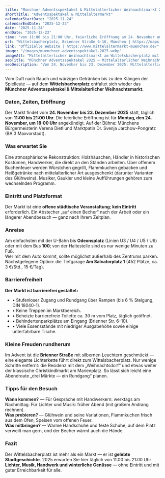 ```yaml
---
title: "Münchner Adventsspektakel & Mittelalterlicher Weihnachtsmarkt 2025"
shortTitle: "Adventsspektakel & Mittelaltermarkt"
calendarStartDate: "2025-11-24"
calendarEndDate: "2025-12-23"
date: "2025-11-24"
endDate: "2025-12-23"
time: "von 11:00 bis 21:00 Uhr, feierliche Eröffnung am 24. November um 18:00 Uhr"
ort: "Wittelsbacherplatz, Brienner Straße 6-10, München | https://maps.app.goo.gl/2KTeoWHC2bEYpnXX8"
link: "Offizielle Website | https://www.mittelaltermarkt-muenchen.de/"
image: "/images/muenchner-adventsspektakel-2025.webp"
imageAlt: "Mittelalterlicher Weihnachtsmarkt am Wittelsbacherplatz mit Holzhütten und Lichtern"
seoTitle: "Münchner Adventsspektakel 2025 — Mittelalterlicher Weihnachtsmarkt am Wittelsbacherplatz"
seoDescription: "Vom 24. November bis 23. Dezember 2025: Mittelalterlicher Weihnachtsmarkt mit Handwerk, Musik und Feuerküche auf dem Wittelsbacherplatz."
---
```


Vom Duft nach Rauch und würzigen Getränken bis zu den Klängen der Spielleute — auf dem **Wittelsbacherplatz** entfaltet sich wieder das **Münchner Adventsspektakel & Mittelalterlicher Weihnachtsmarkt**.  

### Daten, Zeiten, Eröffnung  
Der Markt findet vom **24. November bis 23. Dezember 2025** statt, täglich von **11:00 bis 21:00 Uhr**. Die feierliche Eröffnung ist für **Montag, den 24. November, um 18:00 Uhr** angekündigt. Auf der Bühne: Münchens Bürgermeisterin Verena Dietl und Marktpatin Dr. Svenja Jarchow-Pongratz (BA 3 Maxvorstadt).  

### Was erwartet Sie  
Eine atmosphärische Rekonstruktion: Holzhäuschen, Händler in historischen Kostümen, Handwerker, die direkt an den Ständen arbeiten. Über offenem Buchenfeuer werden Würstchen gegrillt, Flammkuchen gebacken und Heißgetränke nach mittelalterlicher Art ausgeschenkt (darunter Varianten des Glühweins). Musiker, Gaukler und kleine Aufführungen gehören zum wechselnden Programm.  

### Eintritt und Platzformat  
Der Markt ist eine **offene städtische Veranstaltung**; **kein Eintritt** erforderlich. Ein Abstecher „auf einen Becher“ nach der Arbeit oder ein längerer Abendbesuch — ganz nach Ihrem Zeitplan.  

### Anreise  
Am einfachsten mit der U-Bahn bis **Odeonsplatz** (Linien U3 / U4 / U5 / U6) oder mit dem Bus **100**; von der Haltestelle sind es nur wenige Minuten zu Fuß.  
Wer mit dem Auto kommt, sollte möglichst außerhalb des Zentrums parken. Nächstgelegene Option: die Tiefgarage **Am Salvatorplatz 1** (452 Plätze, ca. 3 €/Std., 15 €/Tag).  

### Barrierefreiheit  
**Der Markt ist barrierefrei gestaltet:**  
- • Stufenloser Zugang und Rundgang über Rampen (bis 6 % Steigung, DIN 18040-1).  
- • Keine Treppen im Marktbereich.  
- • Beheizte barrierefreie Toilette ca. 30 m vom Platz, täglich geöffnet.  
- • Behindertenparkplätze am Eingang (Brienner Str. 6–10).  
- • Viele Essensstände mit niedriger Ausgabehöhe sowie einige unterfahrbare Tische.  

### Kleine Freuden rundherum  
Im Advent ist die **Brienner Straße** mit silbernen Leuchtern geschmückt — eine elegante Lichterkette führt direkt zum Wittelsbacherplatz. Nur wenige Schritte entfernt: die Residenz mit dem „Weihnachtsdorf“ und etwas weiter der klassische Christkindlmarkt am Marienplatz. So lässt sich leicht eine Abendroute „drei Märkte — ein Rundgang“ planen.  

### Tipps für den Besuch  
**Wann kommen?** — Für Gespräche mit Handwerkern: werktags am Nachmittag. Für Lichter und Musik: früher Abend (mit großem Andrang rechnen).  
**Was probieren?** — Glühwein und seine Variationen, Flammkuchen frisch aus dem Ofen, Speisen vom offenen Feuer.  
**Was mitbringen?** — Warme Handschuhe und feste Schuhe; auf dem Platz verweilt man gern, und der Becher wärmt auch die Hände.  

### Fazit  
Der Wittelsbacherplatz ist mehr als ein Markt — er ist **gelebte Stadtgeschichte**. 2025 erwarten Sie hier täglich von 11:00 bis 21:00 Uhr **Lichter, Musik, Handwerk und winterliche Genüsse** — ohne Eintritt und mit guter Erreichbarkeit für alle.  
